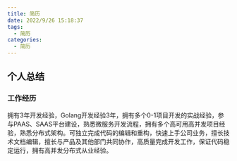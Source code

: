 ```yaml
---
title: 简历
date: 2022/9/26 15:18:37
tags:
  - 简历
categories:
  - 简历
---
```



## 个人总结

### 工作经历
拥有3年开发经验，Golang开发经验3年，拥有多个0-1项目开发的实战经验，参与PAAS、SAAS平台建设，熟悉微服务开发流程，拥有多个高可用高并发项目经验，熟悉分布式架构。可独立完成代码的编辑和重构，快速上手公司业务，擅长技术文档编辑，擅长与产品及其他部门共同协作，高质量完成开发工作，保证代码稳定运行，拥有高并发分布式从业经验。